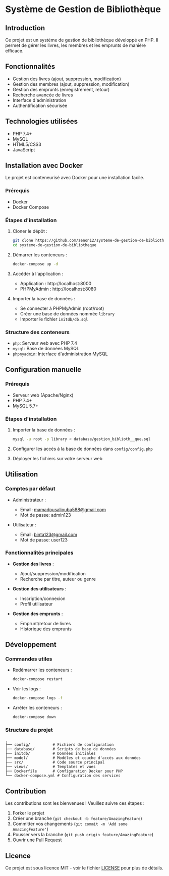 # Système de Gestion de Bibliothèque

## Introduction

Ce projet est un système de gestion de bibliothèque développé en PHP. Il permet de gérer les livres, les membres et les emprunts de manière efficace.

## Fonctionnalités

- Gestion des livres (ajout, suppression, modification)
- Gestion des membres (ajout, suppression, modification)
- Gestion des emprunts (enregistrement, retour)
- Recherche avancée de livres
- Interface d'administration
- Authentification sécurisée

## Technologies utilisées

- PHP 7.4+
- MySQL
- HTML5/CSS3
- JavaScript

## Installation avec Docker

Le projet est conteneurisé avec Docker pour une installation facile.

### Prérequis

- Docker
- Docker Compose

### Étapes d'installation

1. Cloner le dépôt :

   ```bash
   git clone https://github.com/zenon12/systeme-de-gestion-de-bibliotheque.git
   cd systeme-de-gestion-de-bibliotheque
   ```

2. Démarrer les conteneurs :

   ```bash
   docker-compose up -d
   ```

3. Accéder à l'application :

   - Application : http://localhost:8000
   - PHPMyAdmin : http://localhost:8080

4. Importer la base de données :
   - Se connecter à PHPMyAdmin (root/root)
   - Créer une base de données nommée `library`
   - Importer le fichier `initdb/db.sql`

### Structure des conteneurs

- `php`: Serveur web avec PHP 7.4
- `mysql`: Base de données MySQL
- `phpmyadmin`: Interface d'administration MySQL

## Configuration manuelle

### Prérequis

- Serveur web (Apache/Nginx)
- PHP 7.4+
- MySQL 5.7+

### Étapes d'installation

1. Importer la base de données :

   ```bash
   mysql -u root -p library < database/gestion_biblioth__que.sql
   ```

2. Configurer les accès à la base de données dans `config/config.php`

3. Déployer les fichiers sur votre serveur web

## Utilisation

### Comptes par défaut

- Administrateur :

  - Email: mamadousaliouba588@gmail.com
  - Mot de passe: admin123

- Utilisateur :
  - Email: binta123@gmail.com
  - Mot de passe: user123

### Fonctionnalités principales

- **Gestion des livres** :

  - Ajout/suppression/modification
  - Recherche par titre, auteur ou genre

- **Gestion des utilisateurs** :

  - Inscription/connexion
  - Profil utilisateur

- **Gestion des emprunts** :
  - Emprunt/retour de livres
  - Historique des emprunts

## Développement

### Commandes utiles

- Redémarrer les conteneurs :

  ```bash
  docker-compose restart
  ```

- Voir les logs :

  ```bash
  docker-compose logs -f
  ```

- Arrêter les conteneurs :
  ```bash
  docker-compose down
  ```

### Structure du projet

```
.
├── config/          # Fichiers de configuration
├── database/        # Scripts de base de données
├── initdb/          # Données initiales
├── model/           # Modèles et couche d'accès aux données
├── src/             # Code source principal
├── views/           # Templates et vues
├── Dockerfile       # Configuration Docker pour PHP
└── docker-compose.yml # Configuration des services
```

## Contribution

Les contributions sont les bienvenues ! Veuillez suivre ces étapes :

1. Forker le projet
2. Créer une branche (`git checkout -b feature/AmazingFeature`)
3. Committer vos changements (`git commit -m 'Add some AmazingFeature'`)
4. Pousser vers la branche (`git push origin feature/AmazingFeature`)
5. Ouvrir une Pull Request

## Licence

Ce projet est sous licence MIT - voir le fichier [LICENSE](LICENSE) pour plus de détails.

